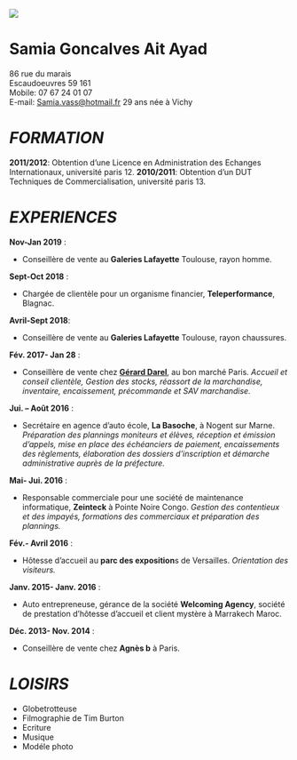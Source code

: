 
![](https://https://github.com/SamiaAitAyadGoncalves/CV/issues/1#issue-493371905)

# Samia Goncalves Ait Ayad  
  86 rue du marais   
  Escaudoeuvres 59 161  
  Mobile: 07 67 24 01 07  
  E-mail: Samia.vass@hotmail.fr 
  29 ans née à Vichy 
  
  
# _**FORMATION**_

**2011/2012**: Obtention  d’une Licence en  Administration des Echanges Internationaux, université paris 12. 
**2010/2011**: Obtention d’un DUT Techniques de Commercialisation, université paris 13. 
  
# _**EXPERIENCES**_

  **Nov-Jan 2019** :
 *   Conseillère de vente au **Galeries Lafayette** Toulouse, rayon homme.
 
 **Sept-Oct 2018** :
 *   Chargée de clientèle pour un organisme  financier, **Teleperformance**,  Blagnac.
   
 **Avril-Sept 2018**:  
 *   Conseillère de vente au **Galeries  Lafayette** Toulouse, rayon chaussures.
     
**Fév. 2017- Jan 28** :
 *    Conseillère de vente chez [**Gérard Darel**](https://www.gerarddarel.com/fr_fr/), au bon marché Paris. _Accueil et  conseil clientèle, Gestion des stocks, réassort de la marchandise, inventaire,  encaissement, précommande et SAV marchandise._
 
 **Jui. – Août 2016** :
 *   Secrétaire en agence d’auto école, **La Basoche**, à Nogent sur Marne.  _Préparation des plannings moniteurs et élèves, réception et émission d’appels, mise  en place des échéanciers de paiement, encaissements des règlements, élaboration  des dossiers d’inscription et démarche administrative auprès de la préfecture._

 **Mai- Jui. 2016** : 
*   Responsable commerciale pour une société de maintenance informatique, **Zeinteck** à Pointe Noire Congo. _Gestion des contentieux et des impayés, formations des commerciaux et préparation des plannings._

 **Fév.- Avril 2016** :
*   Hôtesse d’accueil au **parc des exposition**s de Versailles. _Orientation des visiteurs._

 **Janv. 2015- Janv. 2016** : 
*  Auto entrepreneuse, gérance de la société **Welcoming Agency**, société de prestation d’hôtesse d’accueil et client mystère à Marrakech Maroc.

**Déc. 2013- Nov. 2014** :	
*   Conseillère de vente chez **Agnès b** à Paris.

 # _**LOISIRS**_

   * Globetrotteuse 
   * Filmographie  de Tim Burton
   * Ecriture 
   * Musique 
   * Modéle photo
